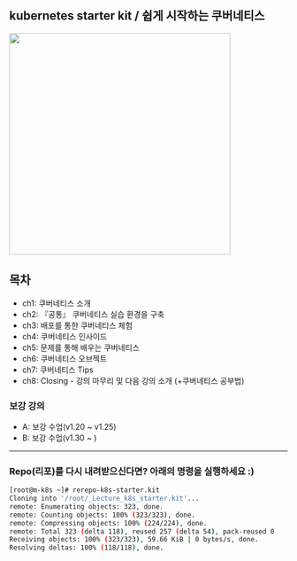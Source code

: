 ## kubernetes starter kit / 쉽게 시작하는 쿠버네티스

<a href="https://www.inflearn.com/course/쿠버네티스-쉽게시작?inst=cf657a9d">
<img src="https://cdn.inflearn.com/public/courses/326651/cover/c2b1b817-0303-49b3-b413-4d1a87334c99/326651-eng-2.png" width="400">
</a>

## 목차 
- ch1: 쿠버네티스 소개 
- ch2: 『공통』 쿠버네티스 실습 환경을 구축
- ch3: 배포를 통한 쿠버네티스 체험 
- ch4: 쿠버네티스 인사이드 
- ch5: 문제를 통해 배우는 쿠버네티스 
- ch6: 쿠버네티스 오브젝트 
- ch7: 쿠버네티스 Tips
- ch8: Closing - 강의 마무리 및 다음 강의 소개 (+쿠버네티스 공부법)

### 보강 강의 
- A: 보강 수업(v1.20 ~ v1.25)
- B: 보강 수업(v1.30 ~ )

***
### Repo(리포)를 다시 내려받으신다면? 아래의 명령을 실행하세요 :) 
```bash 
[root@m-k8s ~]# rerepo-k8s-starter.kit
Cloning into '/root/_Lecture_k8s_starter.kit'...
remote: Enumerating objects: 323, done.
remote: Counting objects: 100% (323/323), done.
remote: Compressing objects: 100% (224/224), done.
remote: Total 323 (delta 118), reused 257 (delta 54), pack-reused 0
Receiving objects: 100% (323/323), 59.66 KiB | 0 bytes/s, done.
Resolving deltas: 100% (118/118), done.
```

